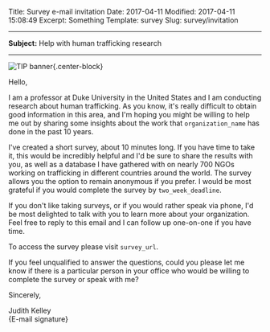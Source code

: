 Title: Survey e-mail invitation
Date: 2017-04-11
Modified: 2017-04-11 15:08:49
Excerpt: Something
Template: survey
Slug: survey/invitation

---

**Subject:** Help with human trafficking research

---

![TIP banner](/files/images/tip_banner.png){.center-block}

Hello,

I am a professor at Duke University in the United States and I am conducting research about human trafficking. As you know, it's really difficult to obtain good information in this area, and I'm hoping you might be willing to help me out by sharing some insights about the work that `organization_name` has done in the past 10 years.

I've created a short survey, about 10 minutes long. If you have time to take it, this would be incredibly helpful and I'd be sure to share the results with you, as well as a database I have gathered with on nearly 700 NGOs working on trafficking in different countries around the world. The survey allows you the option to remain anonymous if you prefer. I would be most grateful if you would complete the survey by `two_week_deadline`.

If you don't like taking surveys, or if you would rather speak via phone, I'd be most delighted to talk with you to learn more about your organization. Feel free to reply to this email and I can follow up one-on-one if you have time.

To access the survey please visit `survey_url`.

If you feel unqualified to answer the questions, could you please let me know if there is a particular person in your office who would be willing to complete the survey or speak with me?

Sincerely,

Judith Kelley  
{E-mail signature}
